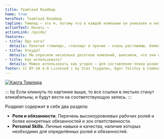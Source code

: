 ```yaml
---
title: Teamlead Roadmap
home: true
heroText: Teamlead Roadmap
tagline: Тимлид – это ❄️, потому что в каждой компании он уникален и неповторим.
actionText: Начать →
actionLink: /guide/
features:
- title: Про кого?
  details: Понятия «тимлид», «техлид» и прочие – очень растяжимы. Компании решают разные задачи, у этих ролей разные ответственности. Поэтому и ❄️, роадмап — для всех.
- title: Откуда?
  details: Мы опросили несколько десятков компаний, выяснили, что они ожидают от тимлидов и как строят с ними свою работу. Так у нас получилась единая модель компетенций тимлида.
- title: Как использовать?
  details: Можно использовать как угодно – для составления плана развития, для формирования должностных инструкций, для составления вакансий или проведения собеседований. Выделите нужные ветви – и вперёд.
footer: CC BY-SA 4.0 Licensed | by Stas Tsyganov, Egor Tolstoy & Community
---
```


[![Карта Тимлида](/roadmap.svg)](/roadmap.svg)

::: tip
Если кликнуть по картинке выше, то все ссылки в листьях станут кликабельны, и будут вести на соответствующую запись.
:::

Роадмап содержит в себе два раздела:
- **Роли и обязанности.** Перечень высокоуровневых рабочих ролей и более конкретных обязанностей и зон ответственности.
- **Personal Skills.** Личные навыки и качества, наличие которых необходимо для определённых ролей и обязанностей.
